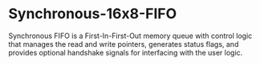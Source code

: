 # Synchronous-16x8-FIFO
Synchronous FIFO is a First-In-First-Out memory queue with control logic that manages the read and write pointers, generates status flags, and provides optional handshake signals for interfacing with the user logic.
